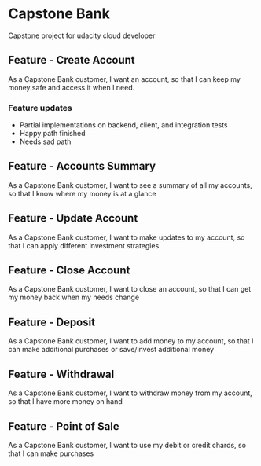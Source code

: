 # Capstone Bank
Capstone project for udacity cloud developer

## Feature - Create Account
As a Capstone Bank customer, I want an account, so that I can keep my money safe and access it when I need.

### Feature updates
- Partial implementations on backend, client, and integration tests
- Happy path finished
- Needs sad path

## Feature - Accounts Summary
As a Capstone Bank customer, I want to see a summary of all my accounts, so that I know where my money is at a glance
## Feature - Update Account
As a Capstone Bank customer, I want to make updates to my account, so that I can apply different investment strategies

## Feature - Close Account
As a Capstone Bank customer, I want to close an account, so that I can get my money back when my needs change

## Feature - Deposit
As a Capstone Bank customer, I want to add money to my account, so that I can make additional purchases or save/invest additional money

## Feature - Withdrawal
As a Capstone Bank customer, I want to withdraw money from my account, so that I have more money on hand

## Feature - Point of Sale
As a Capstone Bank customer, I want to use my debit or credit chards, so that I can make purchases
